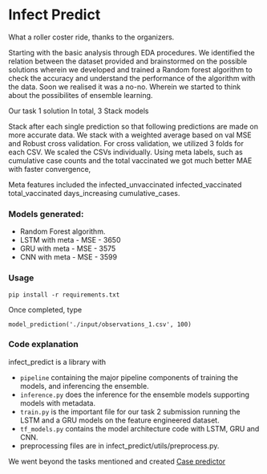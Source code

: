 # Infect Predict

What a roller coster ride, thanks to the organizers.

Starting with the basic analysis through EDA procedures. We identified the relation between the dataset provided and brainstormed on the possible solutions wherein we developed and trained a Random forest algorithm to check the accuracy and understand the performance of the algorithm with the data. Soon we realised it was a no-no. Wherein we started to think about the possibilites of ensemble learning.

Our task 1 solution
In total, 3 Stack models

Stack after each single prediction so that following predictions are made on more accurate data. We stack with a weighted average based on val MSE and
Robust cross validation. For cross validation, we utilized 3 folds for each CSV. We scaled the CSVs individually.
Using meta labels, such as cumulative case counts and the total vaccinated we got much better MAE with faster convergence, 

Meta features included the infected_unvaccinated infected_vaccinated total_vaccinated days_increasing cumulative_cases.

### Models generated:

- Random Forest algorithm.
- LSTM with meta - MSE - 3650
- GRU with meta - MSE - 3575
- CNN with meta - MSE - 3599

### Usage
`pip install -r requirements.txt`

Once completed, type
```from infect_predict.pipeline.train import model_prediction
model_prediction('./input/observations_1.csv', 100) 
```

### Code explanation
infect_predict is a library with 
- `pipeline` containing the major pipeline components of training the models, and inferencing the ensemble.
- `inference.py` does the inference for the ensemble models supporting models with metadata.
- `train.py` is the important file for our task 2 submission running the LSTM and a GRU models on the feature engineered dataset. 
- `tf_models.py` contains the model architecture code with LSTM, GRU and CNN.
-  preprocessing files are in infect_predict/utils/preprocess.py.

We went beyond the tasks mentioned and created [Case predictor](https://github.com/RutvikJ77/Case-predictor)
